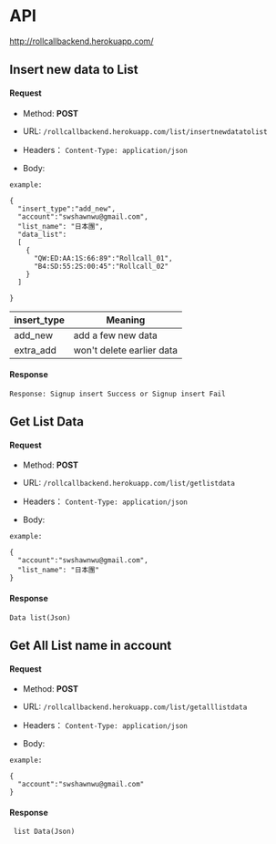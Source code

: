 # API
 http://rollcallbackend.herokuapp.com/

## Insert new data to List
#### Request
- Method: **POST**
- URL:  ```/rollcallbackend.herokuapp.com/list/insertnewdatatolist```
   
- Headers：
    ```Content-Type: application/json```
- Body:
```
example:

{
  "insert_type":"add_new",
  "account":"swshawnwu@gmail.com",
  "list_name": "日本團",
  "data_list":
  [
    {
      "QW:ED:AA:1S:66:89":"Rollcall_01",
      "B4:SD:55:2S:00:45":"Rollcall_02"
    }
  ] 

}
```
| insert_type | Meaning |
| ------| ------ | 
| add_new | add a few new data | 
| extra_add | won't delete earlier data | 


#### Response
```
Response: Signup insert Success or Signup insert Fail
```







## Get List Data
#### Request
- Method: **POST**
- URL:  ```/rollcallbackend.herokuapp.com/list/getlistdata```
   
- Headers：
    ```Content-Type: application/json```
- Body:
```
example:

{
  "account":"swshawnwu@gmail.com",
  "list_name": "日本團"
}
```
#### Response
```
Data list(Json)
```


## Get All List name in account
#### Request
- Method: **POST**
- URL:  ```/rollcallbackend.herokuapp.com/list/getalllistdata```
   
- Headers：
    ```Content-Type: application/json```
- Body:
```
example:

{
  "account":"swshawnwu@gmail.com"
}
```
#### Response
```
 list Data(Json)
```
